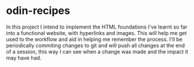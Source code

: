 # odin-recipes
In this project I intend to implement the HTML foundations I've learnt so far into a functional website, with hyperlinks and images. This will help me get used to the workflow and aid in helping me remember the process. I'll be periodically commiting changes to git and will push all changes at the end of a session, this way I can see when a change was made and the impact it may have had.